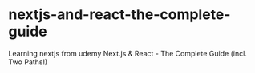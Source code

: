 # nextjs-and-react-the-complete-guide
Learning nextjs from udemy Next.js & React - The Complete Guide (incl. Two Paths!)

